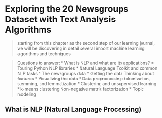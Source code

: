 # Exploring the 20 Newsgroups Dataset with Text Analysis Algorithms

> starting from this chapter as the second step of our learning journal, we will be discovering in detail several import machine learning algorithms and techniques

> Questions to answer:
	* What is NLP and what are its applications? 
	* Touring Python NLP libraries 
	* Natural Language Toolkit and common NLP tasks 
	* The newsgroups data 
	* Getting the data Thinking about features 
	* Visualizing the data 
	* Data preprocessing: tokenization, stemming, and lemmatization 
	* Clustering and unsupervised learning 
	* k-means clustering Non-negative matrix factorization 
	* Topic modeling

## What is NLP (Natural Language Processing)